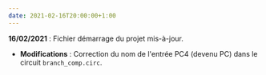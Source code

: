 ```yaml
---
date: 2021-02-16T20:00:00+1:00
---
```

**16/02/2021** : Fichier démarrage du projet mis-à-jour.
 - **Modifications** : Correction du nom de l'entrée PC4 (devenu PC) dans le circuit  `branch_comp.circ`.

<!--Nothing here yet -->
<!--Sample announcement, Please check out [here](/). -->